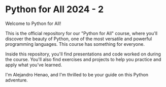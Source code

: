 # Python for All 2024 - 2

Welcome to Python for All!

This is the official repository for our "Python for All" course, where you'll discover the beauty of Python, one of the most versatile and powerful programming languages. This course has something for everyone.

Inside this repository, you'll find presentations and code worked on during the course. You'll also find exercises and projects to help you practice and apply what you've learned.

I'm Alejandro Henao, and I'm thrilled to be your guide on this Python adventure.
